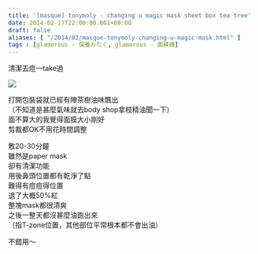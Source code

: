 ```yaml
---
title: '[masque] tonymoly - changing u magic mask sheet box tea tree'
date: 2014-02-17T22:00:00.001+08:00
draft: false
aliases: [ "/2014/02/masque-tonymoly-changing-u-magic-mask.html" ]
tags : [glamorous - 保養おたく, glamorous - 面膜魂]
---
```


清潔去痘一take過  

![](/images/tonymolyteatree.jpg)

打開包裝袋就已經有陣茶樹油味飄出  
（不知道是甚麼氣味就去body shop拿枝精油聞一下）  
面不算大的我覺得面膜大小剛好  
剪裁都OK不用花時間調整  
  
敷20-30分鐘  
雖然是paper mask  
卻有清潔功能  
用後鼻頭位置都有乾淨了點  
難得有痘痘得位置  
退了大概50%紅  
整塊mask都很清爽  
之後一整天都沒甚麼油跑出來  
（指T-zone位置，其他部位平常根本都不會出油）  
  
不錯用～
